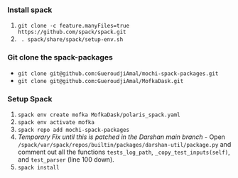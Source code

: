 ### Install spack

1. `git clone -c feature.manyFiles=true https://github.com/spack/spack.git`
2. ` . spack/share/spack/setup-env.sh`

### Git clone the spack-packages
* `git clone git@github.com:GueroudjiAmal/mochi-spack-packages.git`
* `git clone git@github.com:GueroudjiAmal/MofkaDask.git`



### Setup Spack
1. `spack env create mofka MofkaDask/polaris_spack.yaml` 
2. `spack env activate mofka`
3. `spack repo add mochi-spack-packages`
4. *Temporary Fix until this is patched in the Darshan main branch* - Open `/spack/var/spack/repos/builtin/packages/darshan-util/package.py` and comment out all the functions `tests_log_path`, `_copy_test_inputs(self)`, and `test_parser` (line 100 down).  
5.  `spack install`



